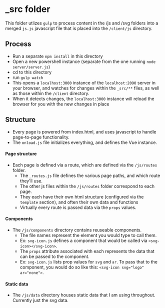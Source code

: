 # _src folder
This folder utlizes `gulp` to process content in the /js and /svg folders into a merged `js.js` javascript file that is placed into the `/client/js` directory.

## Process
* Run a separate `npm install` in this directory
* Open a new powershell instance (separate from the one running `node server/server.js`)
* cd to this directory
* run `gulp watch`
* This opens a `localhost:3000` instance of the `localhost:2090` server in your browser, and watches for changes within the `_src/**` files, as well as those within the `/client` directory.
* When it detects changes, the `localhost:3000` instance will reload the browser for you with the new changes in place

## Structure
* Every page is powered from index.html, and uses javascript to handle page-to-page functionality.
* The `onload.js` file initializes everything, and defines the Vue instance. 

#### Page structure
* Each page is defined via a route, which are defined via the `/js/routes` folder.
  * The `_routes.js` file defines the various page paths, and which route they'll use.
  * The other js files within the `/js/routes` folder correspond to each page.
  * They each have their own html structure (configured via the `template` section), and often their own data and functions
  * Virtually every route is passed data via the `props` values. 

#### Components
* The `/js/components` directory contains reuseable components.
  * The file names represent the element you would type to call them.
  * Ex: `svg-icon.js` defines a component that would be called via `<svg-icon></svg-icon>`.
  * The `props` attribute associated with each represents the data that can be passed to the component.
  * Ex: `svg-icon.js` lists prop values for `svg` and `ar`. To pass that to the component, you would do so like this: `<svg-icon svg="logo" ar="none">`.

#### Static data
* The `/js/data` directory houses static data that I am using throughout. Currently just the svg data.
